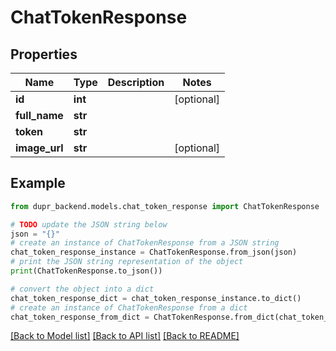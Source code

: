 # ChatTokenResponse


## Properties

Name | Type | Description | Notes
------------ | ------------- | ------------- | -------------
**id** | **int** |  | [optional] 
**full_name** | **str** |  | 
**token** | **str** |  | 
**image_url** | **str** |  | [optional] 

## Example

```python
from dupr_backend.models.chat_token_response import ChatTokenResponse

# TODO update the JSON string below
json = "{}"
# create an instance of ChatTokenResponse from a JSON string
chat_token_response_instance = ChatTokenResponse.from_json(json)
# print the JSON string representation of the object
print(ChatTokenResponse.to_json())

# convert the object into a dict
chat_token_response_dict = chat_token_response_instance.to_dict()
# create an instance of ChatTokenResponse from a dict
chat_token_response_from_dict = ChatTokenResponse.from_dict(chat_token_response_dict)
```
[[Back to Model list]](../README.md#documentation-for-models) [[Back to API list]](../README.md#documentation-for-api-endpoints) [[Back to README]](../README.md)


